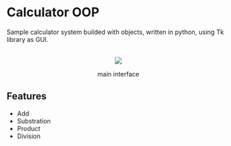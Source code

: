 # Calculator OOP

Sample calculator system builded with objects, written in python, using Tk library as GUI.
<br><br>
<div align="center">
  <img src="https://i.ibb.co/ByvJh3Z/Calc.png" />
  <p>main interface</p>
</div>

## Features

- Add
- Substration
- Product
- Division
